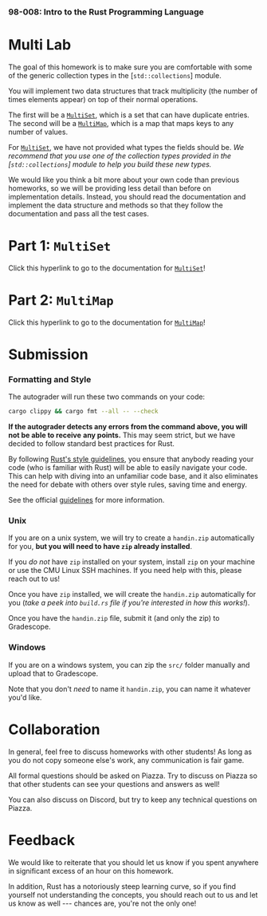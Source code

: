 ### 98-008: Intro to the Rust Programming Language

# Multi Lab

The goal of this homework is to make sure you are comfortable with some of the generic collection
types in the [`std::collections`] module.

You will implement two data structures that track multiplicity (the number of times elements appear)
on top of their normal operations.

The first will be a [`MultiSet`](crate::multiset::MultiSet), which is a set that can have
duplicate entries. The second will be a [`MultiMap`](crate::multimap::MultiMap), which is a map that
maps keys to any number of values.

For [`MultiSet`](crate::multiset::MultiSet), we have not provided what types the fields should be.
_We recommend that you use one of the collection types provided in the [`std::collections`] module_
_to help you build these new types._

We would like you think a bit more about your own code than previous homeworks, so we will be
providing less detail than before on implementation details. Instead, you should read the
documentation and implement the data structure and methods so that they follow the documentation and
pass all the test cases.

# Part 1: `MultiSet`

Click this hyperlink to go to the documentation for [`MultiSet`](crate::multiset::MultiSet)!

# Part 2: `MultiMap`

Click this hyperlink to go to the documentation for [`MultiMap`](crate::multimap::MultiMap)!

# Submission

### Formatting and Style

The autograder will run these two commands on your code:

```sh
cargo clippy && cargo fmt --all -- --check
```

**If the autograder detects any errors from the command above, you will not be able to receive**
**any points.** This may seem strict, but we have decided to follow standard best practices for
Rust.

By following [Rust's style guidelines](https://doc.rust-lang.org/stable/style-guide/), you ensure
that anybody reading your code (who is familiar with Rust) will be able to easily navigate your
code. This can help with diving into an unfamiliar code base, and it also eliminates the need for
debate with others over style rules, saving time and energy.

See the official [guidelines](https://doc.rust-lang.org/stable/style-guide/) for more information.

### Unix

If you are on a unix system, we will try to create a `handin.zip` automatically for you,
**but you will need to have `zip` already installed**.

If you _do not_ have `zip` installed on your system, install `zip` on your machine or use the CMU
Linux SSH machines. If you need help with this, please reach out to us!

Once you have `zip` installed, we will create the `handin.zip` automatically for you (_take a peek_
_into `build.rs` file if you're interested in how this works!_).

Once you have the `handin.zip` file, submit it (and only the zip) to Gradescope.

### Windows

If you are on a windows system, you can zip the `src/` folder manually and upload that to
Gradescope.

Note that you don't _need_ to name it `handin.zip`, you can name it whatever you'd like.

# Collaboration

In general, feel free to discuss homeworks with other students! As long as you do not copy someone
else's work, any communication is fair game.

All formal questions should be asked on Piazza. Try to discuss on Piazza so that other students can
see your questions and answers as well!

You can also discuss on Discord, but try to keep any technical questions on Piazza.

# Feedback

We would like to reiterate that you should let us know if you spent anywhere in significant excess
of an hour on this homework.

In addition, Rust has a notoriously steep learning curve, so if you find yourself not understanding
the concepts, you should reach out to us and let us know as well --- chances are, you're not the
only one!
